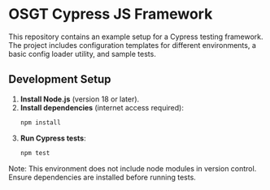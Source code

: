 # OSGT Cypress JS Framework

This repository contains an example setup for a Cypress testing framework. The project includes configuration templates for different environments, a basic config loader utility, and sample tests.

## Development Setup

1. **Install Node.js** (version 18 or later).
2. **Install dependencies** (internet access required):
   ```bash
   npm install
   ```
3. **Run Cypress tests**:
   ```bash
   npm test
   ```

Note: This environment does not include node modules in version control. Ensure dependencies are installed before running tests.
